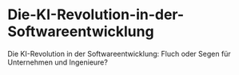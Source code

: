 # Die-KI-Revolution-in-der-Softwareentwicklung
Die KI-Revolution in der Softwareentwicklung: Fluch oder Segen für Unternehmen und Ingenieure?
